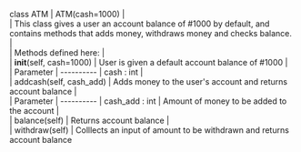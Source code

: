 class ATM
 |  ATM(cash=1000)
 |  
 |  This class gives a user an account balance of #1000 by default, and 
contains methods that adds money, withdraws money and checks balance.
 |  
 |  Methods defined here:
 |  
 |  __init__(self, cash=1000)
 |      User is given a default account balance of #1000
 |      
 |      Parameter
 |      ----------
 |      cash : int
 |  
 |  addcash(self, cash_add)
 |      Adds money to the user's account and returns account balance
 |      
 |      Parameter
 |      ----------
 |      cash_add : int
 |          Amount of money to be added to the account
 |  
 |  balance(self)
 |      Returns account balance
 |  
 |  withdraw(self)
 |      Colllects an input of amount to be withdrawn and returns 
account balance

